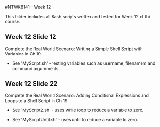 #NTWK8141 - Week 12

This folder includes all Bash scripts written and tested for Week 12 of thi course.

## Week 12 Slide 12
Complete the Real World Scenario: Writing a Simple Shell    Script with Variables in Ch 19

* See 'MyScript.sh' - testing variables such as username, filenamem and command argumments.

## Week 12 Slide 22
Complete the Real World Scenario: Adding Conditional Expressions and Loops to a Shell Script in Ch 19

* See 'MyScript2.sh' - uses while loop to reduce a variable to zero.

* See 'MyScriptUntil.sh' - uses until to reduce a variable to zero.
